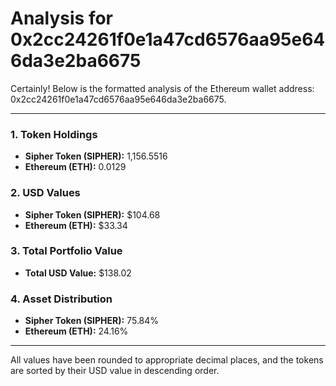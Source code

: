 # Analysis for 0x2cc24261f0e1a47cd6576aa95e646da3e2ba6675

Certainly! Below is the formatted analysis of the Ethereum wallet address: 0x2cc24261f0e1a47cd6576aa95e646da3e2ba6675.

______________________________________________________________________

### 1. Token Holdings

- **Sipher Token (SIPHER):** 1,156.5516
- **Ethereum (ETH):** 0.0129

### 2. USD Values

- **Sipher Token (SIPHER):** $104.68
- **Ethereum (ETH):** $33.34

### 3. Total Portfolio Value

- **Total USD Value:** $138.02

### 4. Asset Distribution

- **Sipher Token (SIPHER):** 75.84%
- **Ethereum (ETH):** 24.16%

______________________________________________________________________

All values have been rounded to appropriate decimal places, and the tokens are sorted by their USD value in descending order.
